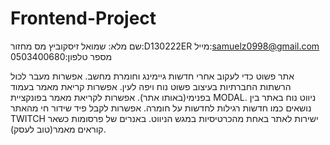 # Frontend-Project
שם מלא: שמואל זיסקוביץ 
מס מחזור:D130222ER
מייל:samuelz0998@gmail.com  
מספר טלפון:0503400680

אתר פשוט כדי לעקוב אחרי חדשות גיימינג וחומרת מחשב.
אפשרות מעבר לכול הרשתות החברתיות בעיצוב פשוט נוח ויפה לעין.
אפשרות קריאת מאמר בעמוד בפנימי(באותו אתר).
אפשרות לקריאת מאמר בפונקציית MODAL.
ניווט נוח באתר בין נושאים כמו חדשות רגילות לחדשות על חומרה. 
אפשרות לקבל פיד שידור חי מהאתר TWITCH ישירות לאתר באחת מהכרטיסיות במגש הניווט.
באנרים של פרסומות כשאר קוראים מאמר(טוב לעסק).
